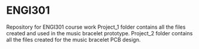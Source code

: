 # ENGI301
Repository for ENGI301 course work
Project_1 folder contains all the files created and used in the music bracelet prototype.
Project_2 folder contains all the files created for the music bracelet PCB design.
